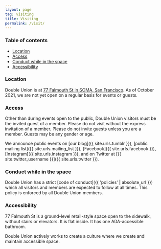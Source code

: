 ```yaml
---
layout: page
tag: visiting
title: Visiting
permalink: /visit/
---
```


### Table of contents

* [Location](#location)
* [Access](#access)
* [Conduct while in the space](#conduct-while-in-the-space)
* [Accessibility](#accessibility)

### Location

Double Union is at [77 Falmouth St in SOMA, San Francisco](https://www.google.com/maps/place/77+Falmouth+St,+San+Francisco,+CA+94107/@37.7792278,-122.4060461,17z/data=!3m1!4b1!4m5!3m4!1s0x80858080560ff21b:0xb11bae707088cee5!8m2!3d37.7792278!4d-122.4038574?shorturl=1). As of October 2021, we are not yet open on a regular basis for events or guests.

### Access

Other than during events open to the public, Double Union visitors must be the invited guest of a member. Please do not visit without the express invitation of a member. Please do not invite guests unless you are a member. Guests may be any gender or age.

We announce public events on [our blog]({{ site.urls.tumblr }}), [public mailing list]({{ site.urls.mailing_list }}), [Facebook]({{ site.urls.facebook }}), [Instagram]({{ site.urls.instagram }}), and on Twitter at [{{ site.twitter_username }}]({{ site.urls.twitter }}).

### Conduct while in the space

Double Union has a strict [code of conduct]({{ 'policies' | absolute_url }}) which all visitors and members are expected to follow at all times. This policy is enforced by all Double Union members.

### Accessibility

77 Falmouth St is a ground-level retail-style space open to the sidewalk, without stairs or elevators. It is flat inside. It has one ADA-accessible bathroom.

Double Union actively works to create a culture where we create and maintain accessible space.